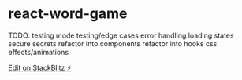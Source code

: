 # react-word-game

TODO:
testing mode
testing/edge cases
error handling
loading states
secure secrets
refactor into components
refactor into hooks
css effects/animations

[Edit on StackBlitz ⚡️](https://stackblitz.com/edit/react-ts-j8sbpx)

